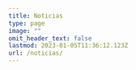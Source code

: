 ```yaml
---
title: Noticias
type: page
image: ""
omit_header_text: false
lastmod: 2023-01-05T11:36:12.123Z
url: /noticias/
---
```

